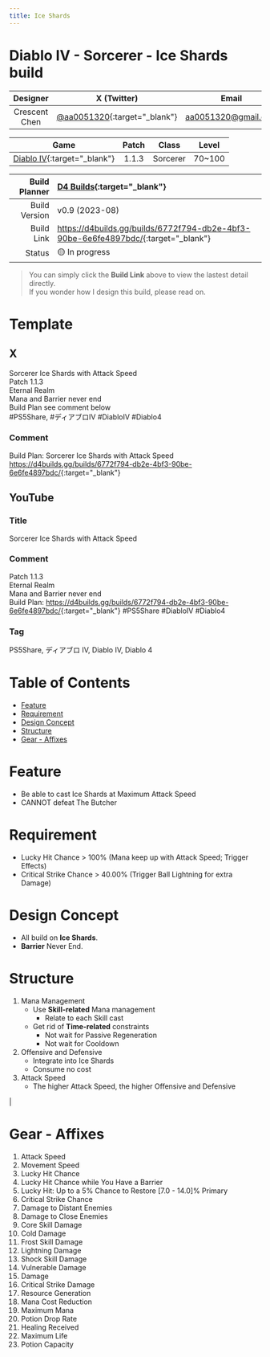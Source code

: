 ```yaml
---
title: Ice Shards
---
```


# Diablo IV - Sorcerer - Ice Shards build <!-- omit from toc -->

|   Designer    |                          X (Twitter)                          |         Email         |
| :-----------: | :-----------------------------------------------------------: | :-------------------: |
| Crescent Chen | [@aa0051320](https://twitter.com/aa0051320){:target="_blank"} | <aa0051320@gmail.com> |

|                             Game                             | Patch |  Class   | Level  |
| :----------------------------------------------------------: | :---: | :------: | :----: |
| [Diablo IV](https://diablo4.blizzard.com/){:target="_blank"} | 1.1.3 | Sorcerer | 70~100 |

| Build Planner | [D4 Builds](https://d4builds.gg/){:target="_blank"}                                  |
| ------------: | :----------------------------------------------------------------------------------- |
| Build Version | v0.9 (2023-08)                                                                       |
|    Build Link | <https://d4builds.gg/builds/6772f794-db2e-4bf3-90be-6e6fe4897bdc/>{:target="_blank"} |
|        Status | 🟡 In progress                                                                        |

> You can simply click the **Build Link** above to view the lastest detail directly.  
> If you wonder how I design this build, please read on.

# Template <!-- omit from toc -->

## X
Sorcerer Ice Shards with Attack Speed  
Patch 1.1.3  
Eternal Realm  
Mana and Barrier never end  
Build Plan see comment below  
#PS5Share, #ディアブロIV #DiabloIV #Diablo4

### Comment
Build Plan: Sorcerer Ice Shards with Attack Speed
<https://d4builds.gg/builds/6772f794-db2e-4bf3-90be-6e6fe4897bdc/>{:target="_blank"}

## YouTube

### Title
Sorcerer Ice Shards with Attack Speed

### Comment
Patch 1.1.3  
Eternal Realm  
Mana and Barrier never end  
Build Plan: <https://d4builds.gg/builds/6772f794-db2e-4bf3-90be-6e6fe4897bdc/>{:target="_blank"}
#PS5Share #DiabloIV #Diablo4

### Tag
PS5Share, ディアブロ IV, Diablo IV, Diablo 4

# Table of Contents <!-- omit from toc -->
- [Feature](#feature)
- [Requirement](#requirement)
- [Design Concept](#design-concept)
- [Structure](#structure)
- [Gear - Affixes](#gear---affixes)

# Feature
- Be able to cast Ice Shards at Maximum Attack Speed
- CANNOT defeat The Butcher

# Requirement
- Lucky Hit Chance > 100% (Mana keep up with Attack Speed; Trigger Effects)
- Critical Strike Chance > 40.00% (Trigger Ball Lightning for extra Damage)

# Design Concept
- All build on **Ice Shards**.
- **Barrier** Never End.
<!-- - Target on against a **Single Boss**.
  - Not using something that only take effect against multiple targets.
  - Not using something that take no effect until the Boss Staggered. -->

# Structure
  1. Mana Management
     - Use **Skill-related** Mana management
       - Relate to each Skill cast
     - Get rid of **Time-related** constraints
       - Not wait for Passive Regeneration
       - Not wait for Cooldown
  2. Offensive and Defensive
     - Integrate into Ice Shards
     - Consume no cost
  3. Attack Speed
     - The higher Attack Speed, the higher Offensive and Defensive

<!-- # Terms Explain

| Term                | Skill-related | Time-related |
| :------------------ | :-----------: | :----------: |
| Lucky Hit Chance    |      Yes      |      No      |
| Lucky Hit: ...      |      Yes      |      No      |
| Mana Regeneration   |      No       |     Yes      |
| Mana Generation     |      Yes      |      No      |
| Mana Cost Reduction |      Yes      |      No      | --> |

# Gear - Affixes
1. Attack Speed
2. Movement Speed
3. Lucky Hit Chance
4. Lucky Hit Chance while You Have a Barrier
5. Lucky Hit: Up to a 5% Chance to Restore [7.0 - 14.0]% Primary
6. Critical Strike Chance
7. Damage to Distant Enemies
8. Damage to Close Enemies
9. Core Skill Damage
10. Cold Damage
11. Frost Skill Damage
12. Lightning Damage
13. Shock Skill Damage
14. Vulnerable Damage
15. Damage
16. Critical Strike Damage
17. Resource Generation
18. Mana Cost Reduction
19. Maximum Mana
20. Potion Drop Rate
21. Healing Received
22. Maximum Life
23. Potion Capacity
